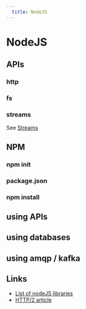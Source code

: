 ```yaml
---
  title: NodeJS
---
```


# NodeJS

## APIs

### http

### fs

### streams

See [Streams](../../data-structures/streams/)

## NPM

### npm init

### package.json

### npm install

## using APIs

## using databases

## using amqp / kafka

## Links

- [List of nodeJS libraries](https://github.com/sindresorhus/awesome-nodejs)
- [HTTP/2 article](https://blog.risingstack.com/node-js-http-2-push/)
